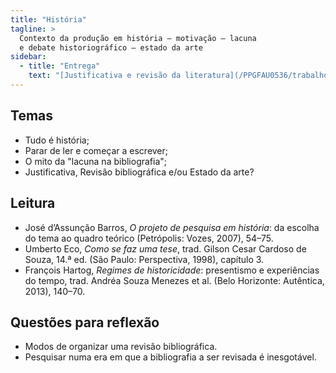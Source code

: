 ```yaml
---
title: "História"
tagline: >
  Contexto da produção em história – motivação – lacuna
  e debate historiográfico – estado da arte
sidebar:
  - title: "Entrega"
    text: "[Justificativa e revisão da literatura](/PPGFAU0536/trabalho/justificativa/)"
---
```


## Temas ##

- Tudo é história;
- Parar de ler e começar a escrever;
- O mito da "lacuna na bibliografia";
- Justificativa, Revisão bibliográfica e/ou Estado da arte?

## Leitura ##

- José d’Assunção Barros, *O projeto de pesquisa em história*: da
  escolha do tema ao quadro teórico (Petrópolis: Vozes, 2007), 54–75.
- Umberto Eco, *Como se faz uma tese*, trad. Gilson Cesar Cardoso de
  Souza, 14.ª ed. (São Paulo: Perspectiva, 1998), capítulo 3.
- François Hartog, *Regimes de historicidade*: presentismo e
  experiências do tempo, trad. Andréa Souza Menezes et al. (Belo
  Horizonte: Autêntica, 2013), 140–70.

## Questões para reflexão ##

- Modos de organizar uma revisão bibliográfica.
- Pesquisar numa era em que a bibliografia a ser revisada é inesgotável.

